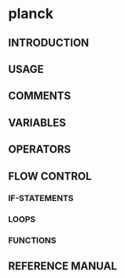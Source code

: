 # planck

## INTRODUCTION

## USAGE

## COMMENTS

## VARIABLES

## OPERATORS

## FLOW CONTROL

### IF-STATEMENTS

### LOOPS

### FUNCTIONS

## REFERENCE MANUAL

